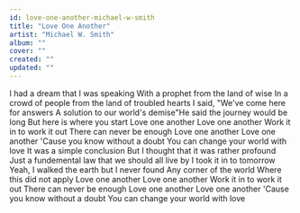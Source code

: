 ```yaml
---
id: love-one-another-michael-w-smith
title: "Love One Another"
artist: "Michael W. Smith"
album: ""
cover: ""
created: ""
updated: ""
---
```


I had a dream that I was speaking
With a prophet from the land of wise
In a crowd of people from the land of troubled hearts
I said, "We've come here for answers
A solution to our world's demise"He said the journey would be long
But here is where you start
Love one another
Love one another
Work it in to work it out
There can never be enough
Love one another
Love one another
'Cause you know without a doubt
You can change your world with love
It was a simple conclusion
But I thought that it was rather profound
Just a fundemental law that we should all live by
I took it in to tomorrow
Yeah, I walked the earth but I never found
Any corner of the world
Where this did not apply
Love one another
Love one another
Work it in to work it out
There can never be enough
Love one another
Love one another
'Cause you know without a doubt
You can change your world with love
